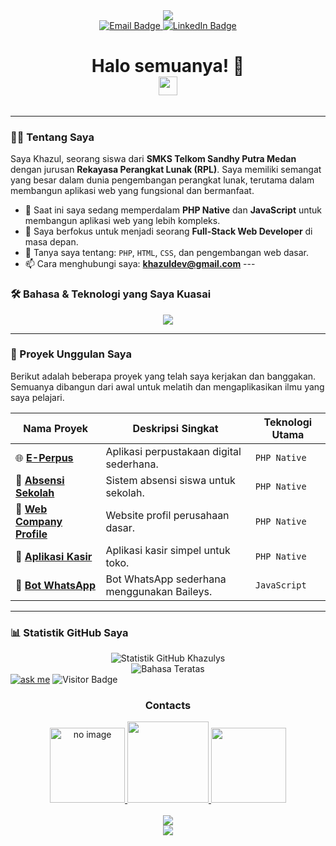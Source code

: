 <div id="header" align="center">
  <img src="https://capsule-render.vercel.app/api?type=wave&color=auto&height=300&section=header&text=Khazulys&fontSize=90" />
</div>

<div id="badges" align="center">
  <a href="mailto:emailanda@contoh.com"> <img src="https://img.shields.io/badge/Email-informasi-blue?style=for-the-badge&logo=gmail&logoColor=white" alt="Email Badge"/>
  </a>
  <a href="https://www.linkedin.com/in/username-linkedin"> <img src="https://img.shields.io/badge/LinkedIn-terhubung-blue?style=for-the-badge&logo=linkedin&logoColor=white" alt="LinkedIn Badge"/>
  </a>
</div>

<h1 align="center">
  Halo semuanya! 👋
  <br>
  <img src="https://media.giphy.com/media/hvRJCLFzcasrR4ia7z/giphy.gif" width="30px"/>
</h1>

<div align="center">
  <img src="https://komarev.com/ghpvc/?username=khazulys&style=flat-square&color=blue" alt=""/>
</div>

---

### 👨‍💻 Tentang Saya

Saya Khazul, seorang siswa dari **SMKS Telkom Sandhy Putra Medan** dengan jurusan **Rekayasa Perangkat Lunak (RPL)**. Saya memiliki semangat yang besar dalam dunia pengembangan perangkat lunak, terutama dalam membangun aplikasi web yang fungsional dan bermanfaat.

- 🌱 Saat ini saya sedang memperdalam **PHP Native** dan **JavaScript** untuk membangun aplikasi web yang lebih kompleks.
- 🚀 Saya berfokus untuk menjadi seorang **Full-Stack Web Developer** di masa depan.
- 💬 Tanya saya tentang: `PHP`, `HTML`, `CSS`, dan pengembangan web dasar.
- 📫 Cara menghubungi saya: **khazuldev@gmail.com** ---

### 🛠️ Bahasa & Teknologi yang Saya Kuasai

<p align="center">
  <a href="https://skillicons.dev">
    <img src="https://skillicons.dev/icons?i=php,javascript,html,css,mysql,bootstrap,git,github" />
  </a>
</p>

---

### 🚀 Proyek Unggulan Saya

Berikut adalah beberapa proyek yang telah saya kerjakan dan banggakan. Semuanya dibangun dari awal untuk melatih dan mengaplikasikan ilmu yang saya pelajari.

| Nama Proyek                                                    | Deskripsi Singkat                                | Teknologi Utama |
| -------------------------------------------------------------- | ------------------------------------------------ | --------------- |
| 🌐 **[E-Perpus](https://github.com/khazulys/e-perpus)** | Aplikasi perpustakaan digital sederhana.         | `PHP Native`    |
| 🏫 **[Absensi Sekolah](https://github.com/khazulys/absensi-sekolah)** | Sistem absensi siswa untuk sekolah.              | `PHP Native`    |
| 🏢 **[Web Company Profile](https://github.com/khazulys/web-company-profile)** | Website profil perusahaan dasar.                 | `PHP Native`    |
| 🛒 **[Aplikasi Kasir](https://github.com/khazulys/aplikasi-kasir)** | Aplikasi kasir simpel untuk toko.                | `PHP Native`    |
| 🤖 **[Bot WhatsApp](https://github.com/khazulys/bot-whatsapp)** | Bot WhatsApp sederhana menggunakan Baileys.      | `JavaScript`    |

---

### 📊 Statistik GitHub Saya

<div align="center">
  <img src="https://github-readme-stats.vercel.app/api?username=khazulys&show_icons=true&theme=vapor&hide_border=true&include_all_commits=true&count_private=true" alt="Statistik GitHub Khazulys" />
  <br/>
  <img src="https://github-readme-stats.vercel.app/api/top-langs/?username=khazulys&layout=compact&langs_count=8&theme=vapor&hide_border=true" alt="Bahasa Teratas" />
</div>
<a href="https://wa.me/message/UF3NA4R3726VL1"><img src="https://img.shields.io/badge/Ask%20me-anything-1abc9c.svg" alt="ask me"></a>
    <img alt="Visitor Badge" src="https://visitor-badges.glitch.me?username=khazulys&repo=Khazulys&label=VISITOR&style=flat&color=%23457BFF&contentType=svg">
</div>
<h3 align="center">Contacts</h3>
<div align="center">
    <a href="https://wa.me/message/UF3NA4R3726VL1">
        <img src="https://img.shields.io/badge/WhatsApp-25D366?style=for-the-badge&logo=whatsapp&logoColor=white" alt="no image" width="120">
    </a>
    <a href="https://www.facebook.com/profile.php?id=100018723660346">
        <img src="https://img.shields.io/badge/Messenger-00B2FF?style=for-the-badge&logo=messenger&logoColor=white" width="130">
    </a>
    <a href="https://t.me/khazulys">
       <img src="https://img.shields.io/badge/Telegram-2CA5E0?style=for-the-badge&logo=telegram&logoColor=white" width="120">
    </a>
</div>
<br>
<div align="center">
   <img src="https://github-readme-stats.vercel.app/api?username=khazulys&&show_icons=true&theme=blue-green">
</div>
<div align="center">
   <img src="https://github-readme-streak-stats.herokuapp.com/?user=Khazulys&theme=blue-green">
</div>
